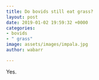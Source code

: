 ```yaml
---
title: Do bovids still eat grass?
layout: post
date: 2019-01-02 19:59:32 +0000
categories:
- bovids
- " grass"
image: assets/images/impala.jpg
author: wabarr

---
```

Yes.
